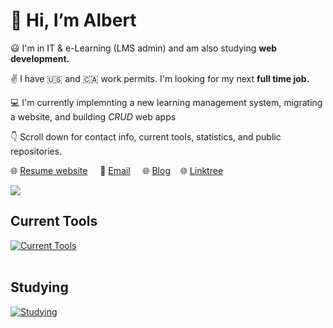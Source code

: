 # :wave: Hi, I’m Albert 

:smiley: I'm in IT & e-Learning (LMS admin) and am also studying **web development.**

:v: I have 🇺🇸 and 🇨🇦 work permits. I'm looking for my next **full time job.**

:computer: I'm currently implemnting a new learning management system, migrating a website, and building *CRUD* web apps

:point_down: Scroll down for contact info, current tools, statistics, and public repositories.


:globe_with_meridians: [Resume website](https://albertho.dev) &nbsp; &nbsp; :e-mail: [Email](mailto:albert604news@gmail.com) &nbsp; &nbsp; :globe_with_meridians: [Blog](https://maplesyrupweb.com/) &nbsp; &nbsp;:globe_with_meridians: [Linktree](https://linktr.ee/albertho425)



<img src="https://github-readme-streak-stats.herokuapp.com/?user=maplesyrupweb"/>

## Current Tools
[![Current Tools](https://skillicons.dev/icons?i=cloudflare,html,css,js,php,mysql,wordpress,xd,bootstrap,github,raspberrypi)](https://skillicons.dev)<br><br>

## Studying
[![Studying](https://skillicons.dev/icons?i=react,tailwind,flutter,gatsby,js,php)](https://skillicons.dev)


<!---
maplesyrupweb/maplesyrupweb is a ✨ special ✨ repository because its `README.md` (this file) appears on your GitHub profile.
You can click the Preview link to take a look at your changes.
--->



